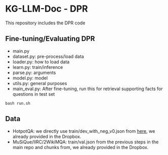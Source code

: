 # KG-LLM-Doc - DPR
This repository includes the DPR code

## Fine-tuning/Evaluating DPR
* main.py
* dataset.py: pre-process/load data
* loader.py: how to load data
* learn.py: train/inference
* parse.py: arguments
* model.py: model
* utils.py: general purposes
* main_eval.py: After fine-tuning, run this for retrieval supporting facts for questions in test set

```
bash run.sh
```

## Data
* HotpotQA: we directly use train/dev_with_neg_v0.json from [here](https://github.com/facebookresearch/multihop_dense_retrieval/tree/main), we already provided in the Dropbox.
* MuSiQue/IIRC/2WikiMQA: train/val.json from the previous steps in the main repo and chunks from, we already provided in the Dropbox.
